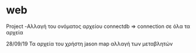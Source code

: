 # web
Project
-Αλλαγή του ονόματος αρχείου connectdb => connection σε όλα τα αρχεία

28/09/19 
Τα αρχεία του χρήστη jason map αλλαγή των μεταβλητών 
